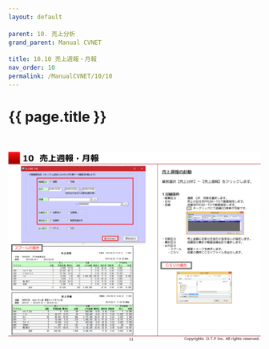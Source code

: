 ```yaml
---
layout: default

parent: 10. 売上分析
grand_parent: Manual CVNET

title: 10.10 売上週報・月報
nav_order: 10
permalink: /ManualCVNET/10/10
---
```


# {{ page.title }} <br/><br/>

<a href="/img/UriageBunseki/UB12.PNG" target="_blank">
<img src="/img/UriageBunseki/UB12.PNG" alt="login image"></a>

